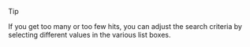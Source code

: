 <!-- markdownlint-disable-file MD041 -->
> [!TIP]
> If you get too many or too few hits, you can adjust the search criteria by selecting different values in the various list boxes.

